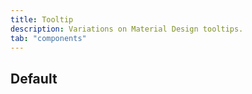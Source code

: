 ```yaml
---
title: Tooltip
description: Variations on Material Design tooltips.
tab: "components"
---
```


## Default

<code-preview group="default"></code-preview>
